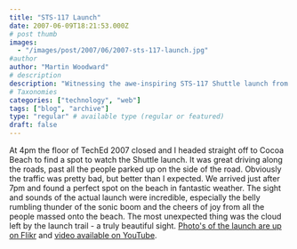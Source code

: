 ```yaml
---
title: "STS-117 Launch"
date: 2007-06-09T18:21:53.000Z
# post thumb
images:
  - "/images/post/2007/06/2007-sts-117-launch.jpg"
#author
author: "Martin Woodward"
# description
description: "Witnessing the awe-inspiring STS-117 Shuttle launch from Cocoa Beach, I captured unforgettable moments of joy and beauty amidst the crowd."
# Taxonomies
categories: ["technology", "web"]
tags: ["blog", "archive"]
type: "regular" # available type (regular or featured)
draft: false
---
```


[](http://www.woodwardweb.com/WindowsLiveWriter/STS117Launch_856A/shuttle_trail%5B10%5D.jpg) At 4pm the floor of TechEd 2007 closed and I headed straight off to Cocoa Beach to find a spot to watch the Shuttle launch. It was great driving along the roads, past all the people parked up on the side of the road. Obviously the traffic was pretty bad, but better than I expected. We arrived just after 7pm and found a perfect spot on the beach in fantastic weather. The sight and sounds of the actual launch were incredible, especially the belly rumbling thunder of the sonic boom and the cheers of joy from all the people massed onto the beach. The most unexpected thing was the cloud left by the launch trail - a truly beautiful sight. [Photo's of the launch are up on Flikr](http://www.flickr.com/gp/58045305@N00/15SA37) and [video available on YouTube](http://www.youtube.com/v/DG015R-ee_k).
